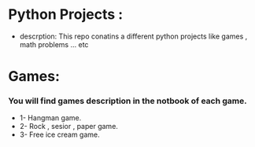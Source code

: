 # Python Projects :
* descrption:
This repo conatins a different python projects like games , math problems ... etc
# Games:
### You will find games description in the notbook of each game.
* 1- Hangman game. 
* 2- Rock , sesior , paper game. 
* 3- Free ice cream game. 
